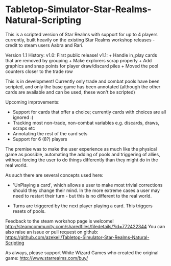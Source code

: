 # Tabletop-Simulator-Star-Realms-Natural-Scripting

This is a scripted version of Star Realms with support for up to 4 players currently, built heavily on the existing Star Realms workshop releases - credit to steam users Aabra and Rari.

Version 1.1
History:
v1.0: First public release!
v1.1:
    + Handle in_play cards that are removed by grouping
    + Make explorers scrap properly
    + Add graphics and snap points for player draw/discard piles
    + Moved the pool counters closer to the trade row

This is in development! Currently only trade and combat pools have been scripted, and only the base game has been annotated (although the other cards are available and can be used, these won't be scripted)

Upcoming improvements:
- Support for cards that offer a choice; currently cards with choices are all ignored :(
- Tracking most non-trade, non-combat variables e.g. discards, draws, scraps etc
- Annotating the rest of the card sets
- Support for 6 (8?) players

The premise was to make the user experience as much like the physical game as possible, automating the adding of pools and triggering of allies, without forcing the user to do things differently than they might do in the real world.

As such there are several concepts used here:

- 'UnPlaying a card', which allows a user to make most trivial corrections should they change their mind. In the more extreme cases a user may need to restart their turn - but this is no different to the real world.

- Turns are triggered by the next player playing a card. This triggers resets of pools.


Feedback to the steam workshop page is welcome!
http://steamcommunity.com/sharedfiles/filedetails/?id=772422344
You can also raise an issue or pull request on github:
https://github.com/azekeil/Tabletop-Simulator-Star-Realms-Natural-Scripting

As always, please support White Wizard Games who created the original game:
http://www.starrealms.com/buy/
